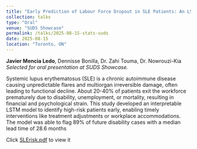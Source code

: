 ```yaml
---
title: "Early Prediction of Labour Force Dropout in SLE Patients: An LSTM Approach"
collection: talks
type: "Oral"
venue: "SUDS Showcase"
permalink: /talks/2025-08-15-stats-suds
date: 2025-08-15
location: "Toronto, ON"
---
```


**Javier Mencia Ledo**, Dennisse Bonilla, Dr. Zahi Touma, Dr. Nowrouzi-Kia  
*Selected for oral presentation at SUDS Showcase.*  



Systemic lupus erythematosus (SLE) is a chronic autoimmune disease causing unpredictable flares and multiorgan irreversible damage, often leading to functional decline. About 20-40% of patients exit the workforce prematurely due to disability, unemployment, or mortality, resulting in financial and psychological strain. This study developed an interpretable LSTM model to identify high-risk patients early, enabling timely interventions like treatment adjustments or workplace accommodations. The model was able to flag 89% of future disability cases with a median lead time of 28.6 months 

Click [SLErisk.pdf](https://javmencia.github.io/files/JavierMenciaLedo.pdf) to view it

